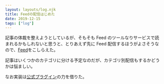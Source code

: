 ```yaml
---
layout: layouts/log.njk
title: Feedの配信はじめた
date: 2019-12-15
tags: ["log"]
---
```


記事の体裁を整えようとしているが、そもそも Feed のツールなりサービスで読まれるかもしれないと思うと、とりあえず先に Feed 配信するほうがよさそうなので、[Feed](https://www.troiiika.com/feed.xml)をこしらえた。

記事はいくつかのカテゴリに分ける予定なのだが、カテゴリ別配信もするかどうかは悩ましい。

なお実装は[公式プラグイン](https://github.com/11ty/eleventy-plugin-rss)の力を借りた。

